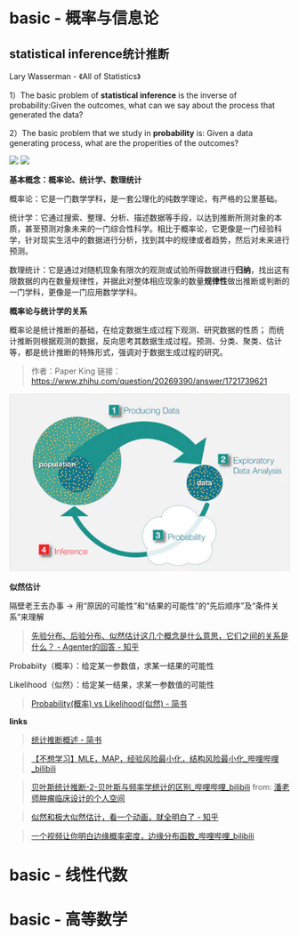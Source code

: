 # basic - 概率与信息论


## statistical inference统计推断

Lary Wasserman - 《All of Statistics》

1）The basic problem of **statistical inference** is the inverse of probability:Given the outcomes, what can we say about the process that generated the data?

2）The basic problem that we study in **probability** is: Given a data generating process, what are the properities of the outcomes?

![](https://pic1.zhimg.com/80/v2-4064812aac8f042f00dc6d54e9a7620d_720w.jpg?source=1940ef5c)
![](https://pic1.zhimg.com/80/39728aa9d21de80b509fd7f67415fcfb_720w.jpg?source=1940ef5c)

**基本概念：概率论、统计学、数理统计**

概率论：它是一门数学学科，是一套公理化的纯数学理论，有严格的公里基础。

统计学：它通过搜索、整理、分析、描述数据等手段，以达到推断所测对象的本质，甚至预测对象未来的一门综合性科学。相比于概率论，它更像是一门经验科学，针对现实生活中的数据进行分析，找到其中的规律或者趋势，然后对未来进行预测。

数理统计：它是通过对随机现象有限次的观测或试验所得数据进行**归纳**，找出这有限数据的内在数量规律性，并据此对整体相应现象的数量**规律性**做出推断或判断的一门学科，更像是一门应用数学学科。

**概率论与统计学的关系**

概率论是统计推断的基础，在给定数据生成过程下观测、研究数据的性质；
而统计推断则根据观测的数据，反向思考其数据生成过程。预测、分类、聚类、估计等，都是统计推断的特殊形式，强调对于数据生成过程的研究。

> 作者：Paper King  链接：https://www.zhihu.com/question/20269390/answer/1721739621

![](../resource/pic/2022-03-07_%E6%A6%82%E7%8E%87%E4%B8%8E%E7%BB%9F%E8%AE%A1%E6%8E%A8%E6%96%AD.jpg)

**似然估计**

隔壁老王去办事 -> 用“原因的可能性”和“结果的可能性”的“先后顺序”及“条件关系”来理解

> [先验分布、后验分布、似然估计这几个概念是什么意思，它们之间的关系是什么？ - Agenter的回答 - 知乎](https://www.zhihu.com/question/24261751/answer/158547500)


Probabiity（概率）：给定某一参数值，求某一结果的可能性

Likelihood（似然）：给定某一结果，求某一参数值的可能性

> [Probability(概率) vs Likelihood(似然) - 简书](https://www.jianshu.com/p/e145aca62111)

**links**

> [统计推断概述 - 简书](https://www.jianshu.com/p/c66d675527b0)

>[【不想学习】MLE，MAP，经验风险最小化，结构风险最小化_哔哩哔哩_bilibili](https://www.bilibili.com/video/BV1qv411571o?from=search&seid=15257820854782859290)

>[贝叶斯统计推断-2-贝叶斯与频率学统计的区别_哔哩哔哩_bilibili](https://www.bilibili.com/video/BV1MZ4y1G7V7?spm_id_from=333.999.0.0)
from: [潘老师肿瘤临床设计的个人空间](https://space.bilibili.com/614973568/channel/seriesdetail?sid=246967)

> [似然和极大似然估计，看一个动画，就全明白了 - 知乎](https://www.zhihu.com/zvideo/1479439829847388160)

> [一个视频让你明白边缘概率密度，边缘分布函数_哔哩哔哩_bilibili](https://www.bilibili.com/video/BV16L4y1q7MW?from=search&seid=13455195356200647230)

# basic - 线性代数

# basic - 高等数学